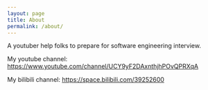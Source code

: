 ```yaml
---
layout: page
title: About
permalink: /about/
---
```


A youtuber help folks to prepare for software engineering interview.

My youtube channel: https://www.youtube.com/channel/UCY9yF2DAxnthjhPOvQPRXqA

My bilibili channel: https://space.bilibili.com/39252600
